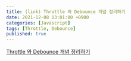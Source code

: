 ```yaml
---
title: (link) Throttle 와 Debounce 개념 정리하기
date: 2021-12-08 13:01:00 +0900
categories: [Javascript]
tags: [Throttle, Debounce]
published: true
---
```


[Throttle 와 Debounce 개념 정리하기](https://pks2974.medium.com/throttle-%EC%99%80-debounce-%EA%B0%9C%EB%85%90-%EC%A0%95%EB%A6%AC%ED%95%98%EA%B8%B0-2335a9c426ff)

